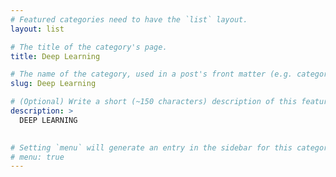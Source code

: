 ```yaml
---
# Featured categories need to have the `list` layout.
layout: list

# The title of the category's page.
title: Deep Learning

# The name of the category, used in a post's front matter (e.g. category: <slug>).
slug: Deep Learning

# (Optional) Write a short (~150 characters) description of this featured category.
description: >
  DEEP LEARNING
   

# Setting `menu` will generate an entry in the sidebar for this category.
# menu: true
---
```

